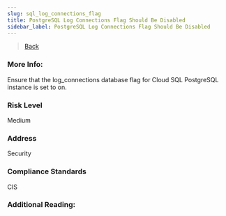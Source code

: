 ```yaml
---
slug: sql_log_connections_flag
title: PostgreSQL Log Connections Flag Should Be Disabled
sidebar_label: PostgreSQL Log Connections Flag Should Be Disabled
---
```

> [Back](../../gcpsqlmonitoring)

### More Info:
Ensure that the log_connections database flag for Cloud SQL PostgreSQL instance is set to on.

### Risk Level
Medium

### Address
Security

### Compliance Standards
CIS

### Additional Reading:
